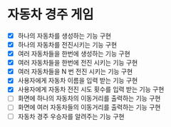 # 자동차 경주 게임

-[x] 하나의 자동차를 생성하는 기능 구현
-[x] 하나의 자동차를 전진시키는 기능 구현
-[x] 여러 자동차들을 한번에 생성하는 기능 구현
-[x] 여러 자동차들을 한번에 전진 시키는 기능 구현
-[x] 여러 자동차들을 N 번 전진 시키는 기능 구현
-[x] 사용자에게 자동차 이름을 입력 받는 기능 구현
-[x] 사용자에게 자동차 전진 시도 횟수를 입력 받는 기능 구현
-[ ] 화면에 하나의 자동차의 이동거리를 출력하는 기능 구현
-[ ] 화면에 여러 자동차들의 이동거리를 출력하는 기능 구현
-[ ] 자동차 경주 우승자를 알려주는 기능 구현
